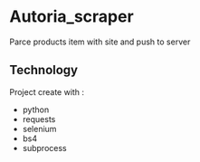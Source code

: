 # Autoria_scraper
Parce products item with site and push to server

## Technology
Project create with :
* python
* requests
* selenium
* bs4
* subprocess
